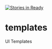[![Stories in Ready](https://badge.waffle.io/project-bitmark/templates.png?label=ready&title=Ready)](https://waffle.io/project-bitmark/templates)
# templates
UI Templates
